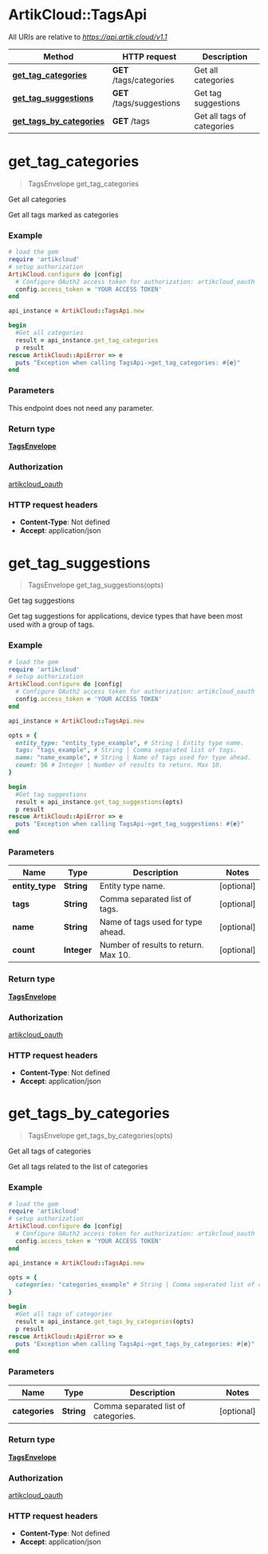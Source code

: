 # ArtikCloud::TagsApi

All URIs are relative to *https://api.artik.cloud/v1.1*

Method | HTTP request | Description
------------- | ------------- | -------------
[**get_tag_categories**](TagsApi.md#get_tag_categories) | **GET** /tags/categories | Get all categories
[**get_tag_suggestions**](TagsApi.md#get_tag_suggestions) | **GET** /tags/suggestions | Get tag suggestions
[**get_tags_by_categories**](TagsApi.md#get_tags_by_categories) | **GET** /tags | Get all tags of categories


# **get_tag_categories**
> TagsEnvelope get_tag_categories

Get all categories

Get all tags marked as categories

### Example
```ruby
# load the gem
require 'artikcloud'
# setup authorization
ArtikCloud.configure do |config|
  # Configure OAuth2 access token for authorization: artikcloud_oauth
  config.access_token = 'YOUR ACCESS TOKEN'
end

api_instance = ArtikCloud::TagsApi.new

begin
  #Get all categories
  result = api_instance.get_tag_categories
  p result
rescue ArtikCloud::ApiError => e
  puts "Exception when calling TagsApi->get_tag_categories: #{e}"
end
```

### Parameters
This endpoint does not need any parameter.

### Return type

[**TagsEnvelope**](TagsEnvelope.md)

### Authorization

[artikcloud_oauth](../README.md#artikcloud_oauth)

### HTTP request headers

 - **Content-Type**: Not defined
 - **Accept**: application/json



# **get_tag_suggestions**
> TagsEnvelope get_tag_suggestions(opts)

Get tag suggestions

Get tag suggestions for applications, device types that have been most used with a group of tags.

### Example
```ruby
# load the gem
require 'artikcloud'
# setup authorization
ArtikCloud.configure do |config|
  # Configure OAuth2 access token for authorization: artikcloud_oauth
  config.access_token = 'YOUR ACCESS TOKEN'
end

api_instance = ArtikCloud::TagsApi.new

opts = { 
  entity_type: "entity_type_example", # String | Entity type name.
  tags: "tags_example", # String | Comma separated list of tags.
  name: "name_example", # String | Name of tags used for type ahead.
  count: 56 # Integer | Number of results to return. Max 10.
}

begin
  #Get tag suggestions
  result = api_instance.get_tag_suggestions(opts)
  p result
rescue ArtikCloud::ApiError => e
  puts "Exception when calling TagsApi->get_tag_suggestions: #{e}"
end
```

### Parameters

Name | Type | Description  | Notes
------------- | ------------- | ------------- | -------------
 **entity_type** | **String**| Entity type name. | [optional] 
 **tags** | **String**| Comma separated list of tags. | [optional] 
 **name** | **String**| Name of tags used for type ahead. | [optional] 
 **count** | **Integer**| Number of results to return. Max 10. | [optional] 

### Return type

[**TagsEnvelope**](TagsEnvelope.md)

### Authorization

[artikcloud_oauth](../README.md#artikcloud_oauth)

### HTTP request headers

 - **Content-Type**: Not defined
 - **Accept**: application/json



# **get_tags_by_categories**
> TagsEnvelope get_tags_by_categories(opts)

Get all tags of categories

Get all tags related to the list of categories

### Example
```ruby
# load the gem
require 'artikcloud'
# setup authorization
ArtikCloud.configure do |config|
  # Configure OAuth2 access token for authorization: artikcloud_oauth
  config.access_token = 'YOUR ACCESS TOKEN'
end

api_instance = ArtikCloud::TagsApi.new

opts = { 
  categories: "categories_example" # String | Comma separated list of categories.
}

begin
  #Get all tags of categories
  result = api_instance.get_tags_by_categories(opts)
  p result
rescue ArtikCloud::ApiError => e
  puts "Exception when calling TagsApi->get_tags_by_categories: #{e}"
end
```

### Parameters

Name | Type | Description  | Notes
------------- | ------------- | ------------- | -------------
 **categories** | **String**| Comma separated list of categories. | [optional] 

### Return type

[**TagsEnvelope**](TagsEnvelope.md)

### Authorization

[artikcloud_oauth](../README.md#artikcloud_oauth)

### HTTP request headers

 - **Content-Type**: Not defined
 - **Accept**: application/json



